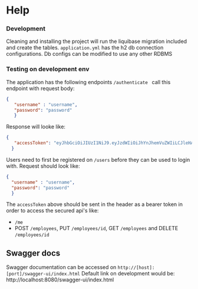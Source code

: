 # Help

### Development

Cleaning and installing the project will run the liquibase migration included and create the tables. 
`` application.yml `` has the h2 db connection configurations. Db configs can be modified to use any other RDBMS

### Testing on development env
The application has the following endpoints
``/authenticate `` call this endpoint with request body: 
```json
{
   "username" : "username",
   "password": "password"
   } 
   ```
Response will looke like:
```json
{
   "accessToken": "eyJhbGciOiJIUzI1NiJ9.eyJzdWIiOiJhYnJhemVuZWIiLCJleHAiOjE2NTQ4MzM4OTgsImlhdCI6MTY1NDgzMDI5OH0.Qj_eknD7esZFshW8AOU6KERpdQQsJLqTCbGop33QrVU"``
  } 
```

Users need to first be registered on 
``/users`` before they can be used to login with. 
Request should look like: 
```json
{
  "username" : "username",
  "password": "password"
  } 
```

The ``accessToken`` above should be sent in the header as a bearer token in order to access the secured api's like:
* ``/me``
* POST ``/employees``, PUT ``/employees/id``, GET ``/employees`` and DELETE ``/employees/id`` 

## Swagger docs
Swagger documentation can be accessed on 
`` http://[host]: [port]/swagger-ui/index.html ``
Default link on development would be:
http://localhost:8080/swagger-ui/index.html

 